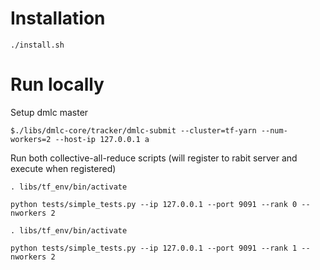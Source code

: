 # Installation

```
./install.sh

```


# Run locally

Setup dmlc master

```
$./libs/dmlc-core/tracker/dmlc-submit --cluster=tf-yarn --num-workers=2 --host-ip 127.0.0.1 a
```

Run both collective-all-reduce scripts (will register to rabit server and execute when registered)

```
. libs/tf_env/bin/activate

python tests/simple_tests.py --ip 127.0.0.1 --port 9091 --rank 0 --nworkers 2
```

```
. libs/tf_env/bin/activate

python tests/simple_tests.py --ip 127.0.0.1 --port 9091 --rank 1 --nworkers 2
```
